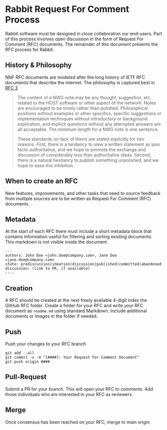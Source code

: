 Rabbit Request For Comment Process
==================================

Rabbit software must be designed in close collaboration our end-users. Part of this process involves open discussion in the form of Request For Comment (RFC) documents. The remainder of this document presents the RFC process for Rabbit.

History & Philosophy
-------------------

NNF RFC documents are modeled after the long history of IETF RFC documents that describe the internet. The philosophy is captured best in [RFC 3](https://www.rfc-editor.org/rfc/rfc3)

> The content of a NWG note may be any thought, suggestion, etc. related to
the HOST software or other aspect of the network.  Notes are encouraged to
be timely rather than polished.  Philosophical positions without examples
or other specifics, specific suggestions or implementation techniques
without introductory or background explication, and explicit questions
without any attempted answers are all acceptable.  The minimum length for
a NWG note is one sentence.
>
> These standards (or lack of them) are stated explicitly for two reasons.
First, there is a tendency to view a written statement as ipso facto
authoritative, and we hope to promote the exchange and discussion of
considerably less than authoritative ideas.  Second, there is a natural
hesitancy to publish something unpolished, and we hope to ease this
inhibition.


When to create an RFC
---------------------
New features, improvements, and other tasks that need to source feedback from multiple sources are to be written as Request For Comment (RFC) documents.

Metadata
--------
At the start of each RFC there must include a short metadata block that contains information useful for filtering and sorting existing documents. This markdown is not visible inside the document.

```
---
authors: John Doe <john.doe@company.com>, Jane Doe <jane.doe@company.com>
state: prediscussion|ideation|discussion|published|committed|abandoned
discussion: (link to PR, if available)
----
```

Creation
---------

A RFC should be created at the next freely available 4-digit index the GitHub RFC folder. Create a folder for your RFC and write your RFC document as `readme.md` using standard Markdown. Include additional documents or images in the folder if needed.

Push
----
Push your changes to your RFC branch

```
git add --all
git commit -s -m "[####]: Your Request For Comment Document"
git push origin ####
```

Pull-Request
------------
Submit a PR for your branch. This will open your RFC to comments. Add those individuals who are interested in your RFC as reviewers.

Merge
-----
Once consensus has been reached on your RFC, merge to main origin. 

